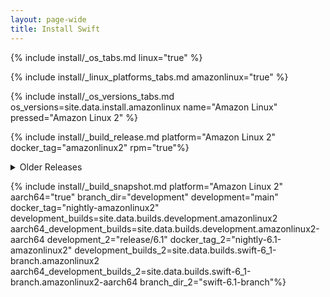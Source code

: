 ```yaml
---
layout: page-wide
title: Install Swift
---
```


{% include install/_os_tabs.md linux="true" %}

{% include install/_linux_platforms_tabs.md amazonlinux="true" %}

{% include install/_os_versions_tabs.md os_versions=site.data.install.amazonlinux  name="Amazon Linux" pressed="Amazon Linux 2" %}

{% include install/_build_release.md platform="Amazon Linux 2" docker_tag="amazonlinux2" rpm="true"%}

<details class="download" style="margin-bottom: 0;">
  <summary>Older Releases</summary>
  {% include install/_older-releases.md platform="Amazon Linux 2" %}
</details>

{% include install/_build_snapshot.md platform="Amazon Linux 2"
aarch64="true"
branch_dir="development"
development="main"
docker_tag="nightly-amazonlinux2"
development_builds=site.data.builds.development.amazonlinux2
aarch64_development_builds=site.data.builds.development.amazonlinux2-aarch64
development_2="release/6.1"
docker_tag_2="nightly-6.1-amazonlinux2"
development_builds_2=site.data.builds.swift-6_1-branch.amazonlinux2 aarch64_development_builds_2=site.data.builds.swift-6_1-branch.amazonlinux2-aarch64
branch_dir_2="swift-6.1-branch"%}
